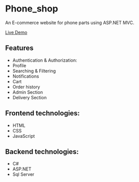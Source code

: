 # Phone_shop
An E-commerce website for phone parts using ASP.NET MVC.

[Live Demo](http://5mshop.somee.com/)

## Features

- Authentication & Authorization:
- Profile
- Searching & Filtering
- Notifications
- Cart
- Order history
- Admin Section
- Delivery Section

## Frontend technologies:
- HTML
- CSS
- JavaScript

## Backend technologies:
- C#
- ASP.NET
- Sql Server
